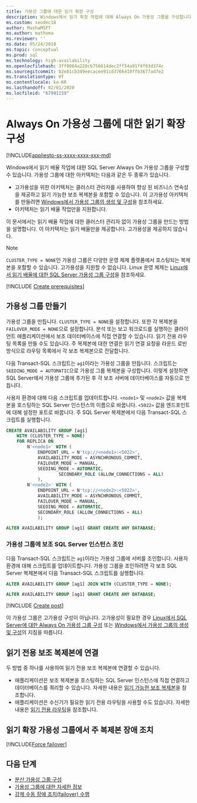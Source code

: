 ```yaml
---
title: 가용성 그룹에 대한 읽기 확장 구성
description: Windows에서 읽기 확장 작업에 대해 Always On 가용성 그룹을 구성합니다.
ms.custom: seodec18
author: MashaMSFT
ms.author: mathoma
ms.reviewer: ''
ms.date: 05/24/2018
ms.topic: conceptual
ms.prod: sql
ms.technology: high-availability
ms.openlocfilehash: 3ff0064a228cb756614dec2ff54a91f4f03d374c
ms.sourcegitcommit: b2e81cb349eecacee91cd3766410ffb3677ad7e2
ms.translationtype: HT
ms.contentlocale: ko-KR
ms.lasthandoff: 02/01/2020
ms.locfileid: "67991159"
---
```

# <a name="configure-read-scale-for-an-always-on-availability-group"></a>Always On 가용성 그룹에 대한 읽기 확장 구성

[!INCLUDE[appliesto-ss-xxxx-xxxx-xxx-md](../../../includes/appliesto-ss-xxxx-xxxx-xxx-md.md)]

Windows에서 읽기 배율 작업에 대한 SQL Server Always On 가용성 그룹을 구성할 수 있습니다. 가용성 그룹에 대한 아키텍처는 다음과 같은 두 종류가 있습니다.
* 고가용성을 위한 아키텍처는 클러스터 관리자를 사용하여 향상 된 비즈니스 연속성을 제공하고 읽기 가능한 보조 복제본을 포함할 수 있습니다. 이 고가용성 아키텍처를 만들려면 [Windows에서 가용성 그룹의 생성 및 구성](creation-and-configuration-of-availability-groups-sql-server.md)을 참조하세요. 
* 아키텍처는 읽기 배율 작업만을 지원합니다. 

이 문서에서는 읽기 배율 작업에 대한 클러스터 관리자 없이 가용성 그룹을 만드는 방법을 설명합니다. 이 아키텍처는 읽기 배율만을 제공합니다. 고가용성을 제공하지 않습니다.

>[!NOTE]
>`CLUSTER_TYPE = NONE`인 가용성 그룹은 다양한 운영 체제 플랫폼에서 호스팅되는 복제본을 포함할 수 있습니다. 고가용성을 지원할 수 없습니다. Linux 운영 체제는 [Linux에서 읽기 배율에 대한 SQL Server 가용성 그룹 구성](../../../linux/sql-server-linux-availability-group-configure-rs.md)을 참조하세요.

[!INCLUDE [Create prerequisites](../../../includes/ss-availability-group-rs-prereq.md)]

## <a name="create-an-availability-group"></a>가용성 그룹 만들기

가용성 그룹을 만듭니다. `CLUSTER_TYPE = NONE`을 설정합니다. 또한 각 복제본을 `FAILOVER_MODE = NONE`으로 설정합니다. 분석 또는 보고 워크로드를 실행하는 클라이언트 애플리케이션에서 보조 데이터베이스에 직접 연결할 수 있습니다. 읽기 전용 라우팅 목록을 만들 수도 있습니다. 주 복제본에 대한 연결은 읽기 연결 요청을 라운드 로빈 방식으로 라우팅 목록에서 각 보조 복제본으로 전달합니다.

다음 Transact-SQL 스크립트는 `ag1`이라는 가용성 그룹을 만듭니다. 스크립트는 `SEEDING_MODE = AUTOMATIC`으로 가용성 그룹 복제본을 구성합니다. 이렇게 설정하면 SQL Server에서 가용성 그룹에 추가된 후 각 보조 서버에 데이터베이스를 자동으로 만듭니다. 

사용자 환경에 대해 다음 스크립트를 업데이트합니다. `<node1>` 및 `<node2>` 값을 복제본을 호스팅하는 SQL Server 인스턴스의 이름으로 바꿉니다. `<5022>` 값을 엔드포인트에 대해 설정한 포트로 바꿉니다. 주 SQL Server 복제본에서 다음 Transact-SQL 스크립트를 실행합니다.

```sql
CREATE AVAILABILITY GROUP [ag1]
    WITH (CLUSTER_TYPE = NONE)
    FOR REPLICA ON
        N'<node1>' WITH (
            ENDPOINT_URL = N'tcp://<node1>:<5022>',
            AVAILABILITY_MODE = ASYNCHRONOUS_COMMIT,
            FAILOVER_MODE = MANUAL,
            SEEDING_MODE = AUTOMATIC,
                    SECONDARY_ROLE (ALLOW_CONNECTIONS = ALL)
            ),
        N'<node2>' WITH (
            ENDPOINT_URL = N'tcp://<node2>:<5022>',
            AVAILABILITY_MODE = ASYNCHRONOUS_COMMIT,
            FAILOVER_MODE = MANUAL,
            SEEDING_MODE = AUTOMATIC,
            SECONDARY_ROLE (ALLOW_CONNECTIONS = ALL)
            );

ALTER AVAILABILITY GROUP [ag1] GRANT CREATE ANY DATABASE;
```

### <a name="join-secondary-sql-server-instances-to-the-availability-group"></a>가용성 그룹에 보조 SQL Server 인스턴스 조인

다음 Transact-SQL 스크립트는 `ag1`이라는 가용성 그룹에 서버를 조인합니다. 사용자 환경에 대해 스크립트를 업데이트합니다. 가용성 그룹을 조인하려면 각 보조 SQL Server 복제본에서 다음 Transact-SQL 스크립트를 실행합니다.

```sql
ALTER AVAILABILITY GROUP [ag1] JOIN WITH (CLUSTER_TYPE = NONE);

ALTER AVAILABILITY GROUP [ag1] GRANT CREATE ANY DATABASE;
```

[!INCLUDE [Create post](../../../includes/ss-availability-group-rs-postactivity.md)]

이 가용성 그룹은 고가용성 구성이 아닙니다. 고가용성이 필요한 경우 [Linux에서 SQL Server에 대한 Always On 가용성 그룹 구성](../../../linux/sql-server-linux-availability-group-configure-ha.md) 또는 [Windows에서 가용성 그룹의 생성 및 구성](creation-and-configuration-of-availability-groups-sql-server.md)의 지침을 따릅니다.

## <a name="connect-to-read-only-secondary-replicas"></a>읽기 전용 보조 복제본에 연결

두 방법 중 하나를 사용하여 읽기 전용 보조 복제본에 연결할 수 있습니다.
* 애플리케이션은 보조 복제본을 호스팅하는 SQL Server 인스턴스에 직접 연결하고 데이터베이스를 쿼리할 수 있습니다. 자세한 내용은 [읽기 가능한 보조 복제본](active-secondaries-readable-secondary-replicas-always-on-availability-groups.md)을 참조합니다.
* 애플리케이션은 수신기가 필요한 읽기 전용 라우팅을 사용할 수도 있습니다. 자세한 내용은 [읽기 전용 라우팅](listeners-client-connectivity-application-failover.md#ConnectToSecondary)을 참조합니다.

## <a name="fail-over-the-primary-replica-on-a-read-scale-availability-group"></a>읽기 확장 가용성 그룹에서 주 복제본 장애 조치

[!INCLUDE[Force failover](../../../includes/ss-force-failover-read-scale-out.md)]

## <a name="next-steps"></a>다음 단계

* [분산 가용성 그룹 구성](distributed-availability-groups-always-on-availability-groups.md)
* [가용성 그룹에 대한 자세한 정보](overview-of-always-on-availability-groups-sql-server.md)
* [강제 수동 장애 조치(failover) 수행](perform-a-forced-manual-failover-of-an-availability-group-sql-server.md)
